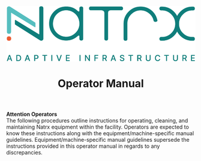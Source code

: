 <link rel="stylesheet" type="text/css" href="Header_Style_Sheet.css">

<header class="header">
    <img src="20_Media/Natrx Logo with Description.png" alt="Logo" class="logo">
    <h1>Operator Manual</h1>
</header>

<div class="content">
    <p><strong>Attention Operators</strong><br>The following procedures outline instructions for operating, cleaning, and maintaining Natrx equipment within the facility. Operators are expected to know these instructions along with the equipment/machine-specific manual guidelines. Equipment/machine-specific manual guidelines supersede the instructions provided in this operator manual in regards to any discrepancies.</p>
</div>


